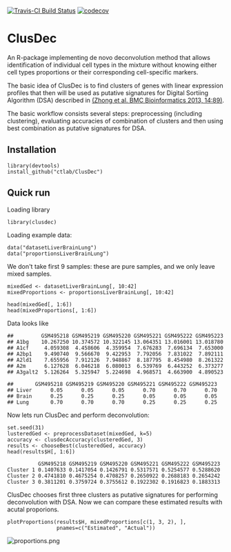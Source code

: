 [![Travis-CI Build Status](https://api.travis-ci.org/ctlab/ClusDec.svg?branch=master)](https://travis-ci.org/ctlab/ClusDec)
[![codecov](https://codecov.io/gh/ctlab/ClusDec/branch/master/graph/badge.svg)](https://codecov.io/gh/ctlab/ClusDec)


# ClusDec
An R-package implementing de novo deconvolution method that allows identification of individual cell types in the mixture without knowing either cell types proportions or their corresponding cell-specific markers.

The basic idea of ClusDec is to find clusters of genes with linear expression profiles that then will be used as putative signatures for Digital Sortiing Algorithm (DSA) described in [(Zhong et al. BMC Bioinformatics 2013, 14:89)](http://dx.doi.org/10.1186/1471-2105-14-89).

The basic workflow consists several steps: preprocessing (including clustering), evaluating accuracies of combination of clusters and then using best combination as putative signatures for DSA.


## Installation

```{r}
library(devtools)
install_github("ctlab/ClusDec")
```

## Quick run

Loading library

```{r}
library(clusdec)
```

Loading example data:
```{r}
data("datasetLiverBrainLung")
data("proportionsLiverBrainLung")
```

We don't take first 9 samples: these are pure samples, and we only leave mixed samples.
```{r, message=FALSE, warning=FALSE}
mixedGed <- datasetLiverBrainLung[, 10:42]
mixedProportions <- proportionsLiverBrainLung[, 10:42]

head(mixedGed[, 1:6])
head(mixedProportions[, 1:6])
```

Data looks like
```
##         GSM495218 GSM495219 GSM495220 GSM495221 GSM495222 GSM495223
## A1bg    10.267250 10.374572 10.322145 13.064351 13.016001 13.018780
## A1cf     4.059308  4.458606  4.359954  7.676283  7.696134  7.653000
## A2bp1    9.490740  9.566670  9.422953  7.792056  7.831022  7.892111
## A2ld1    7.655956  7.912126  7.948867  8.187795  8.454980  8.261322
## A2m      6.127628  6.046218  6.080013  6.539769  6.443252  6.373277
## A3galt2  5.126264  5.325947  5.224698  4.968571  4.663900  4.890523

##       GSM495218 GSM495219 GSM495220 GSM495221 GSM495222 GSM495223
## Liver      0.05      0.05      0.05      0.70      0.70      0.70
## Brain      0.25      0.25      0.25      0.05      0.05      0.05
## Lung       0.70      0.70      0.70      0.25      0.25      0.25
```


Now lets run ClusDec and perform deconvolution:
```{r}
set.seed(31)
lusteredGed <- preprocessDataset(mixedGed, k=5)
accuracy <- clusdecAccuracy(clusteredGed, 3)
results <- chooseBest(clusteredGed, accuracy)
head(results$H[, 1:6])
```

```
          GSM495218 GSM495219 GSM495220 GSM495221 GSM495222 GSM495223
Cluster 1 0.1407633 0.1417054 0.1426791 0.5317571 0.5254577 0.5288620
Cluster 2 0.4741810 0.4675254 0.4708257 0.2650922 0.2688183 0.2654242
Cluster 3 0.3811201 0.3759724 0.3755612 0.1922302 0.1916823 0.1883313
```
ClusDec chooses first three clusters as putative signatures 
for performing deconvolution with DSA. Now we can compare these 
estimated results with acutal proporions.

```{r}
plotProportions(results$H, mixedProportions[c(1, 3, 2), ],
                pnames=c("Estimated", "Actual"))
```

![proportions.png](https://www.dropbox.com/s/mkc8vc9nxf97u8n/proportions.png)


